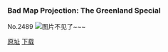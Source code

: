 ### Bad Map Projection: The Greenland Special
No.2489
![图片不见了~~~](https://imgs.xkcd.com/comics/bad_map_projection_the_greenland_special.png)

[原址](https://xkcd.com//2489) [下载](https://imgs.xkcd.com/comics/bad_map_projection_the_greenland_special.png)

